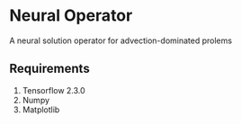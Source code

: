 # Neural Operator
A neural solution operator for advection-dominated prolems

## Requirements
1. Tensorflow 2.3.0
2. Numpy
3. Matplotlib
